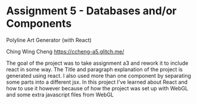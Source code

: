 Assignment 5 - Databases and/or Components
===
Polyline Art Generator (with React)

Ching Wing Cheng https://ccheng-a5.glitch.me/

The goal of the project was to take assignment a3 and rework it to include react in some way. The Title and paragraph explanation of the project is generated using react. I also used more than one component by separating some parts into a different jsx. In this project I've learned about React and how to use it however because of how the project was set up with WebGL and some extra javascript files from WebGL 
